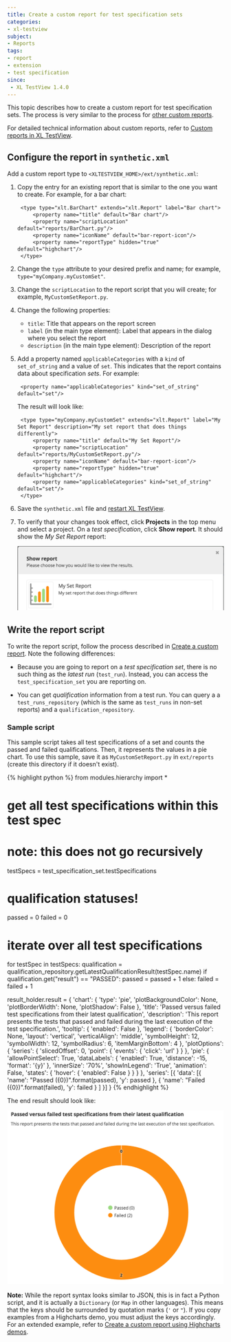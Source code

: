```yaml
---
title: Create a custom report for test specification sets
categories:
- xl-testview
subject:
- Reports
tags:
- report
- extension
- test specification
since:
 - XL TestView 1.4.0
---
```


This topic describes how to create a custom report for test specification sets. The process is very similar to the process for [other custom reports](/xl-testview/how-to/create-a-custom-report.html).

For detailed technical information about custom reports, refer to [Custom reports in XL TestView](/xl-testview/concept/custom-reports.html).

## Configure the report in `synthetic.xml`

Add a custom report type to `<XLTESTVIEW_HOME>/ext/synthetic.xml`:

1. Copy the entry for an existing report that is similar to the one you want to create. For example, for a bar chart:

        <type type="xlt.BarChart" extends="xlt.Report" label="Bar chart">
            <property name="title" default="Bar chart"/>
            <property name="scriptLocation" default="reports/BarChart.py"/>
            <property name="iconName" default="bar-report-icon"/>
            <property name="reportType" hidden="true" default="highchart"/>
        </type>

2. Change the `type` attribute to your desired prefix and name; for example, `type="myCompany.myCustomSet"`.

3. Change the `scriptLocation` to the report script that you will create; for example, `MyCustomSetReport.py`.

4. Change the following properties:

    * `title`: Title that appears on the report screen
    * `label` (in the main type element): Label that appears in the dialog where you select the report
    * `description` (in the main type element): Description of the report

4. Add a property named `applicableCategories` with a `kind` of `set_of_string` and a value of `set`. This indicates that the report contains data about specification *sets*. For example:

        <property name="applicableCategories" kind="set_of_string" default="set"/>

    The result will look like:
    
        <type type="myCompany.myCustomSet" extends="xlt.Report" label="My Set Report" description="My set report that does things differently">
            <property name="title" default="My Set Report"/>
            <property name="scriptLocation" default="reports/MyCustomSetReport.py"/>
            <property name="iconName" default="bar-report-icon"/>
            <property name="reportType" hidden="true" default="highchart"/>
	        <property name="applicableCategories" kind="set_of_string" default="set"/>
        </type>

5. Save the `synthetic.xml` file and [restart XL TestView](/xl-testview/how-to/start.html).

6. To verify that your changes took effect, click **Projects** in the top menu and select a project. On a *test specification*, click **Show report**. It should show the *My Set Report* report:

    ![Report list with new custom report](images/create-a-custom-report-testset-reports.png)

## Write the report script

To write the report script, follow the process described in [Create a custom report](/xl-testview/how-to/create-a-custom-report.html). Note the following differences:

* Because you are going to report on a *test specification set*, there is no such thing as the *latest run* (`test_run`). Instead, you can access the `test_specification_set` you are reporting on.

* You can get *qualification* information from a test run. You can query a a `test_runs_repository` (which is the same as `test_runs` in non-set reports) and a `qualification_repository`. 

### Sample script

This sample script takes all test specifications of a set and counts the passed and failed qualifications. Then, it represents the values in a pie chart. To use this sample, save it as `MyCustomSetReport.py` in `ext/reports` (create this directory if it doesn't exist).

{% highlight python %}
from modules.hierarchy import *

# get all test specifications within this test spec
# note: this does not go recursively
testSpecs = test_specification_set.testSpecifications
	
# qualification statuses!
passed = 0
failed = 0
	
# iterate over all test specifications
for testSpec in testSpecs:
    qualification = qualification_repository.getLatestQualificationResult(testSpec.name)
    if qualification.get("result") == "PASSED":
        passed = passed + 1
    else:
        failed = failed + 1
	
result_holder.result = {
    'chart': {
        'type': 'pie',
        'plotBackgroundColor': None,
        'plotBorderWidth': None,
        'plotShadow': False
    },
    'title': 'Passed versus failed test specifications from their latest qualification',
    'description': 'This report presents the tests that passed and failed during the last execution of the test specification.',
    'tooltip': {
        'enabled': False
    },
    'legend': {
        'borderColor': None,
        'layout': 'vertical',
        'verticalAlign': 'middle',
        'symbolHeight': 12,
        'symbolWidth': 12,
        'symbolRadius': 6,
        'itemMarginBottom': 4
    },
    'plotOptions': {
        'series': {
            'slicedOffset': 0,
            'point': {
                'events': {
                    'click': 'url'
                }
            }
        },
        'pie': {
            'allowPointSelect': True,
            'dataLabels': {
                'enabled': True,
                'distance': -15,
                'format': '{y}'
            },
            'innerSize': '70%',
            'showInLegend': 'True',
            'animation': False,
            'states': {
                'hover': {
                    'enabled': False
                }
            }
        }
    },
    'series': [{
        'data': [{
            'name': "Passed ({0})".format(passed),
            'y': passed
        },
            {
                'name': "Failed ({0})".format(failed),
                'y': failed
            }
        ]
    }]
}
{% endhighlight %}

The end result should look like:

![Report example](images/create-a-custom-report-testset-reports_report_example.png)



**Note:** While the report syntax looks similar to JSON, this is in fact a Python script, and it is actually a `Dictionary` (or `Map` in other languages). This means that the keys should be surrounded by quotation marks (`'` or `"`). If you copy examples from a Highcharts demo, you must adjust the keys accordingly. For an extended example, refer to [Create a custom report using Highcharts demos](/xl-testview/how-to/create-a-custom-report-using-highcharts-demos.html).
